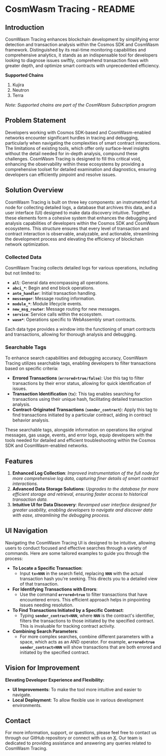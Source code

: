 # CosmWasm Tracing - README

## Introduction

CosmWasm Tracing enhances blockchain development by simplifying error detection and transaction analysis within the Cosmos SDK and CosmWasm framework. Distinguished by its real-time monitoring capabilities and comprehensive analytics, it stands as an indispensable tool for developers looking to diagnose issues swiftly, comprehend transaction flows with greater depth, and optimize smart contracts with unprecedented efficiency.

**Supported Chains**

1. Kujira
2. Neutron
3. Terra

*Note: Supported chains are part of the CosmWasm Subscription program*

## Problem Statement

Developers working with Cosmos SDK-based and CosmWasm-enabled networks encounter significant hurdles in tracing and debugging, particularly when navigating the complexities of smart contract interactions. The limitations of existing tools, which offer only surface-level insights without the detail needed for in-depth analysis, compound these challenges. CosmWasm Tracing is designed to fill this critical void, enhancing the observability within these ecosystems by providing a comprehensive toolset for detailed examination and diagnostics, ensuring developers can efficiently pinpoint and resolve issues.

## Solution Overview

CosmWasm Tracing is built on three key components: an instrumented full node for collecting detailed logs, a database that archives this data, and a user interface (UI) designed to make data discovery intuitive. Together, these elements form a cohesive system that enhances the debugging and analysis capabilities of developers within the Cosmos SDK and CosmWasm ecosystems. This structure ensures that every level of transaction and contract interaction is observable, analyzable, and actionable, streamlining the development process and elevating the efficiency of blockchain network optimization.

### **Collected Data**

CosmWasm Tracing collects detailed logs for various operations, including but not limited to:

- **`all`**: General data encompassing all operations.
- **`abci_*`**: Begin and end block operations.
- **`ante_handler`**: Initial transaction handling.
- **`messenger`**: Message routing information.
- **`module_*`**: Module lifecycle events.
- **`new_msg_router`**: Message routing for new messages.
- **`service`**: Service calls within the ecosystem.
- **`wasm*`**: Operations specific to WebAssembly smart contracts.

Each data type provides a window into the functioning of smart contracts and transactions, allowing for thorough analysis and debugging.

### Searchable Tags

To enhance search capabilities and debugging accuracy, CosmWasm Tracing utilizes searchable tags, enabling developers to filter transactions based on specific criteria:

- **Errored Transactions** (**`errored=true/false`**): Use this tag to filter transactions by their error status, allowing for quick identification of issues.
- **Transaction Identification** (**`tx`**): This tag enables searching for transactions using their unique hash, facilitating detailed transaction analysis.
- **Contract-Originated Transactions** (**`sender_contract`**): Apply this tag to find transactions initiated by a particular contract, aiding in contract behavior analysis.

These searchable tags, alongside information on operations like original messages, gas usage, events, and error logs, equip developers with the tools needed for detailed and efficient troubleshooting within the Cosmos SDK and CosmWasm-enabled networks.

## Features

1. **Enhanced Log Collection**: *Improved instrumentation of the full node for more comprehensive log data, capturing finer details of smart contract interactions.*
2. **Advanced Data Storage Solutions**: *Upgrades to the database for more efficient storage and retrieval, ensuring faster access to historical transaction data.*
3. **Intuitive UI for Data Discovery**: *Revamped user interface designed for greater usability, enabling developers to navigate and discover data with ease, streamlining the debugging process.*

## UI Navigation

Navigating the CosmWasm Tracing UI is designed to be intuitive, allowing users to conduct focused and effective searches through a variety of commands. Here are some tailored examples to guide you through the process:

- **To Locate a Specific Transaction**:
    - Input **`tx=NNN`** in the search field, replacing **`NNN`** with the actual transaction hash you're seeking. This directs you to a detailed view of that transaction.
- **For Identifying Transactions with Errors**:
    - Use the command **`errored=true`** to filter transactions that have encountered errors. This efficient approach helps in pinpointing issues needing resolution.
- **To Find Transactions Initiated by a Specific Contract**:
    - Typing **`sender_contract=NNN`**, where **`NNN`** is the contract's identifier, filters the transactions to those initiated by the specified contract. This is invaluable for tracking contract activity.
- **Combining Search Parameters**:
    - For more complex searches, combine different parameters with a space, which acts as an AND operator. For example, **`errored=true sender_contract=NNN`** will show transactions that are both errored and initiated by the specified contract.

## Vision for Improvement

**Elevating Developer Experience and Flexibility:**

- **UI Improvements**: To make the tool more intuitive and easier to navigate.
- **Local Deployment**: To allow flexible use in various development environments.

## Contact

For more information, support, or questions, please feel free to contact us through our GitHub repository or connect with us on [X](https://twitter.com/confio_tech). Our team is dedicated to providing assistance and answering any queries related to CosmWasm Tracing.
